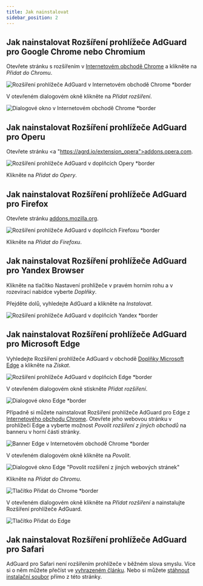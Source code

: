 ```yaml
---
title: Jak nainstalovat
sidebar_position: 2
---
```


## Jak nainstalovat Rozšíření prohlížeče AdGuard pro Google Chrome nebo Chromium

Otevřete stránku s rozšířením v [Internetovém obchodě Chrome](https://agrd.io/extension_chrome) a klikněte na _Přidat do Chromu_.

![Rozšíření prohlížeče AdGuard v Internetovém obchodě Chrome *border](https://cdn.adtidy.org/content/Kb/ad_blocker/browser_extension/ad_blocker_browser_extension_chrome.png)

V otevřeném dialogovém okně klikněte na _Přidat rozšíření_.

![Dialogové okno v Internetovém obchodě Chrome *border](https://cdn.adtidy.org/content/Kb/ad_blocker/browser_extension/ad_blocker_browser_extension_chrome1.png)

## Jak nainstalovat Rozšíření prohlížeče AdGuard pro Operu

Otevřete stránku <a "https://agrd.io/extension_opera">addons.opera.com</a>.

![Rozšíření prohlížeče AdGuard v doplňcích Opery *border](https://cdn.adtidy.org/content/Kb/ad_blocker/browser_extension/ad_blocker_browser_extension_opera.png)

Klikněte na _Přidat do Opery_.

## Jak nainstalovat Rozšíření prohlížeče AdGuard pro Firefox

Otevřete stránku [addons.mozilla.org](https://agrd.io/extension_firefox).

![Rozšíření prohlížeče AdGuard v doplňcích Firefoxu *border](https://cdn.adtidy.org/content/Kb/ad_blocker/browser_extension/ad_blocker_browser_extension_firefox.png)

Klikněte na _Přidat do Firefoxu_.

## Jak nainstalovat Rozšíření prohlížeče AdGuard pro Yandex Browser

Klikněte na tlačítko Nastavení prohlížeče v pravém horním rohu a v rozevírací nabídce vyberte _Doplňky_.

Přejděte dolů, vyhledejte AdGuard a klikněte na _Instalovat_.

![Rozšíření prohlížeče AdGuard v doplňcích Yandex *border](https://cdn.adtidy.org/content/Kb/ad_blocker/browser_extension/ad_blocker_browser_extension_yandex.png)

## Jak nainstalovat Rozšíření prohlížeče AdGuard pro Microsoft Edge

Vyhledejte Rozšíření prohlížeče AdGuard v obchodě [Doplňky Microsoft Edge](https://agrd.io/extension_edge) a klikněte na _Získat_.

![Rozšíření prohlížeče AdGuard v doplňcích Edge *border](https://cdn.adtidy.org/content/Kb/ad_blocker/browser_extension/ad_blocker_browser_extension_edge.png)

V otevřeném dialogovém okně stiskněte _Přidat rozšíření_.

![Dialogové okno Edge *border](https://cdn.adtidy.org/content/Kb/ad_blocker/browser_extension/ad_blocker_browser_extension_edge1.png)

Případně si můžete nainstalovat Rozšíření prohlížeče AdGuard pro Edge z [Internetového obchodu Chrome](https://agrd.io/extension_chrome). Otevřete jeho webovou stránku v prohlížeči Edge a vyberte možnost *Povolit rozšíření z jiných obchodů* na banneru v horní části stránky.

![Banner Edge v Internetovém obchodě Chrome *border](https://cdn.adtidy.org/content/Kb/ad_blocker/browser_extension/edge_banner.jpg)

V otevřeném dialogovém okně klikněte na *Povolit*.

![Dialogové okno Edge "Povolit rozšíření z jiných webových stránek"](https://cdn.adtidy.org/content/Kb/ad_blocker/browser_extension/allow_from_stores.jpg)

Klikněte na *Přidat do Chromu*.

![Tlačítko Přidat do Chrome *border](https://cdn.adtidy.org/content/Kb/ad_blocker/browser_extension/add_to_chrome.jpg)

V otevřeném dialogovém okně klikněte na *Přidat rozšíření* a nainstalujte Rozšíření prohlížeče AdGuard.

![Tlačítko Přidat do Edge](https://cdn.adtidy.org/content/Kb/ad_blocker/browser_extension/add_to_edge.jpg)


## Jak nainstalovat Rozšíření prohlížeče AdGuard pro Safari

AdGuard pro Safari není rozšířením prohlížeče v běžném slova smyslu. Více si o něm můžete přečíst ve [vyhrazeném článku](/adguard-for-safari/overview). Nebo si můžete [stáhnout instalační soubor](https://agrd.io/safari_release) přímo z této stránky.

